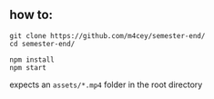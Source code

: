 ## how to:
```
git clone https://github.com/m4cey/semester-end/
cd semester-end/
```

```shell
npm install
npm start
```

expects an `assets/*.mp4` folder in the root directory
